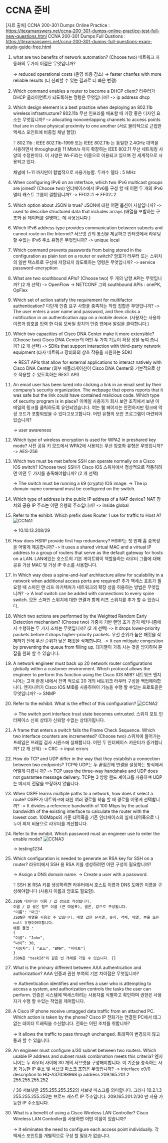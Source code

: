 # CCNA 준비

[자료 출처]
CCNA 200-301 Dumps Online Practice : https://itexamanswers.net/ccna-200-301-dumps-online-practice-test-full-new-questions.html
CCNA 200-301 Dumps Full Qustions : https://itexamanswers.net/ccna-200-301-dumps-full-questions-exam-study-guide-free.html



1. what are two benefits of network automation? (Choose two)
   네트워크 자동화의 두가지 이점은 무엇입니까?

   -> reduced operational costs (운영 비용 감소)
   -> faster chanfes with more reliable results (더 신뢰할 수 있는 결과로 더 빠은 변경)

2. Which command enables a router to become a DHCP client?
   라우터가 DHCP 클라이언트가 되도록하는 명령은 무엇입니까?
   -> ip address dhcp

3. Which design element is a best practice when deploying an 802.11b wireless infrastructure?
   802.11b 무선 인프라를 배포할 때 가장 좋은 디자인 요소는 무엇입니까?
   -> allocating nonoverlapping channels to access points that are in close physical proximity to one another
   (서로 물리적으로 근접한 액세스 포인트에 비중첩 채널 할당)

   :grey_question: 802.11b : IEEE 802.11b-1999 또는 IEEE 802.11b 는 동일한 2.4GHz 대역을 사용하면서 throughput을 11 Mbit/s 까지 확장하는 IEEE 802.11 무선 네트워킹 사양의 수정판이다. 이 사양은 Wi-Fi라는 이름으로 이용되고 있으며 전 세계적으로 사용되고 있다.

   채널에 1~11 까지만이 합법적으로 사용가능함. 두파수 델타 : 5 MHz

4. When configuring IPv6 on an interface, which two IPv6 multicast groups are joined? (Choose two)
   인터페이스에서 IPv6를 구성 할 때 어떤 두 개의 IPv6 멀티 캐스트 그룹이 결합됩니까?
   -> FF02::1
   -> FF02::2

5. Which option about JSON is true?
   JSON에 대한 어떤 옵션이 사실입니까?
   -> used to describe structured data that includes arrays (배열을 포함하는 구조화 된 데이터를 설명하는 데 사용됩니다.)

6. Which IPv6 address type provides communication between subnets and cannot route on the Internet?
   서브넷 간의 통신을 제공하고 인터넷에서 라우팅 할 수없는 IPv6 주소 유형은 무엇입니까?
   -> unique local

7. Which command prevents passwords from being stored in the configuration as plain text on a router or switch?
   암호가 라우터 또는 스위치의 일반 텍스트로 구성에 저장되지 않도록하는 명령은 무엇입니까?
   -> service password-encryption

8. What are two southbound APIs? (Choose two)
   두 개의 남향 API는 무엇입니까? (2 개 선택)
   -> OpenFlow
   -> NETCONF
   그외 southbound APIs : onePK, OpFlex

9. Which set of action satisfy the requirement for multifactor authentication?
   다단계 인증 요구 사항을 충족하는 작업 집합은 무엇입니까?
   -> The user enters a user name and password, and then clicks a notification in an authentication app on a mobile device.
   (사용자는 사용자 이름과 암호를 입력 한 다음 모바일 장치의 인증 앱에서 알림을 클릭합니다.)

10. Which two capacities of Cisco DNA Center make it more extensible? (Choose two)
    Cisco DNA Center의 어떤 두 가지 기능이 확장 성을 높여 줍니까? (2 개 선택)
    -> SDKs that support interaction with third-party network equipment
    (타사 네트워크 장비와의 상호 작용을 지원하는 SDK)

    -> REST APIs that allow for external applications to interact natively with Cisco DNA Center
    (외부 애플리케이션이 Cisco DNA Center와 기본적으로 상호 작용할 수 있도록하는 REST API)

11. An email user has been lured into clicking a link in an email sent by their company’s security organization. The webpage that opens reports that it was safe but the link could have contained malicious code. Which type of security program is in place?
    이메일 사용자가 회사 보안 조직에서 보낸 이메일의 링크를 클릭하도록 유인되었습니다. 여는 웹 페이지는 안전하지만 링크에 악성 코드가 포함되었을 수 있다고보고합니다. 어떤 유형의 보안 프로그램이 마련되어 있습니까?

    -> user awareness

12. Which type of wireless encryption is used for WPA2 in preshared key mode?
    사전 공유 키 모드에서 WPA2에 사용되는 무선 암호화 유형은 무엇입니까?
    -> AES-256

13. Which two must be met before SSH can operate normally on a Cisco IOS switch? (Choose two)
    SSH가 Cisco IOS 스위치에서 정상적으로 작동하려면 어떤 두 가지를 충족해야합니까? (2 개 선택)

    -> The switch must be running a k9 (crypto) IOS image.
    -> The ip domain-name command must be configured on the switch.

14. Which type of address is the public IP address of a NAT device?
    NAT 장치의 공용 IP 주소는 어떤 유형의 주소입니까?
    -> inside global

15. Refer to the exhibit. Which prefix does Router 1 use for traffic to Host A?
    ![CCNA1](images/ccna1.PNG)

    -> 10.10.13.208/29

16. How does HSRP provide first hop redundancy?
    HSRP는 첫 번째 홉 중복성을 어떻게 제공합니까?
    ->  It uses a shared virtual MAC and a virtual IP address to a group of routers that serve as the default gateway for hosts on a LAN.
    LAN에있는 호스트의 기본 게이트웨이 역할을하는 라우터 그룹에 대해 공유 가상 MAC 및 가상 IP 주소를 사용합니다.

17. In Which way does a spine-and-leaf architecture allow for scalability in a network when additional access ports are required?
    추가 액세스 포트가 필요할 때 스파인 앤 리프 아키텍처가 네트워크의 확장 성을 허용하는 방법은 무엇입니까?
    -> A leaf switch can be added with connections to every spine switch.
    모든 스파인 스위치에 대한 연결과 함께 리프 스위치를 추가 할 수 있습니다.

18. Which two actions are performed by the Weighted Random Early Detection mechanism? (Choose two)
    가중치 기반 랜덤 조기 감지 메커니즘에서 수행하는 두 가지 조치는 무엇입니까? (2 개 선택)
    -> It drops lower-priority packets before it drops higher-priority packets.
    우선 순위가 높은 패킷을 삭제하기 전에 우선 순위가 낮은 패킷을 삭제합니다.
    -> It can mitigate congestion by preventing the queue from filling up.
    대기열이 가득 차는 것을 방지하여 혼잡을 완화 할 수 있습니다.

19. A network engineer must back up 20 network router configurations globally within a customer environment. Which protocol allows the engineer to perform this function using the Cisco IOS MIB?
    네트워크 엔지니어는 고객 환경 내에서 전역 적으로 20 개의 네트워크 라우터 구성을 백업해야합니다. 엔지니어가 Cisco IOS MIB를 사용하여이 기능을 수행 할 수있는 프로토콜은 무엇입니까?
    -> SNMP

20. Refer to the exhibit. What is the effect of this configuration?
    ![CCNA2](images/ccna2.PNG)

    -> The switch port interface trust state becomes untrusted.
    스위치 포트 인터페이스 신뢰 상태가 신뢰할 수없는 상태가됩니다.

21. A frame that enters a switch fails the Frame Check Sequence. Which two interface counters are incremented? (Choose two)
    스위치에 들어가는 프레임은 프레임 검사 시퀀스에 실패합니다. 어떤 두 인터페이스 카운터가 증가합니까? (2 개 선택)
    -> CRC
    -> input errors

22. How do TCP and UDP differ in the way that they establish a connection between two endpoints?
    TCP와 UDP는 두 끝점간에 연결을 설정하는 방식에서 어떻게 다릅니 까?
    -> TCP uses the three-way handshake and UDP does not guarantee message delivery.
    TCP는 3 방향 핸드 셰이크를 사용하며 UDP는 메시지 전달을 보장하지 않습니다.

23. When OSPF learns multiple paths to a network, how does it select a route?
    OSPF가 네트워크에 대한 여러 경로를 학습 할 때 경로를 어떻게 선택합니까?
    -> It divides a reference bandwidth of 100 Mbps by the actual bandwidth of the existing interface to calculate the router with the lowest cost.
    100Mbps의 기준 대역폭을 기존 인터페이스의 실제 대역폭으로 나누어 최저 비용으로 라우터를 계산합니다.

24. Refer to the exhibit. Which password must an engineer use to enter the enable mode?
    ![CCNA3](images/ccna3.PNG)

    -> testing1234

25. Which configuration is needed to generate an RSA key for SSH on a router?
    라우터에서 SSH 용 RSA 키를 생성하려면 어떤 구성이 필요합니까?

    -> Assign a DNS domain name.
    -> Create a user with a password.

    :grey_question: SSH 용 RSA 키를 생성하려면 라우터에서 호스트 이름과 DNS 도메인 이름을 구성해야합니다 (사용자 이름과 암호도 필요함).

26. ```
    JSON 데이터는 이름 / 값 쌍으로 작성됩니다.
    이름 / 값 쌍은 필드 이름 (큰 따옴표), 콜론, 값으로 구성됩니다.
    "이름": "마크"
    JSON은 배열을 사용할 수 있습니다. 배열 값은 문자열, 숫자, 객체, 배열, 부울 또는 null 유형이어야합니다.
    예를 들면 :
    {
    "이름": "John",
    “나이”: 30,
    "자동차": [ "포드", "BMW", "피아트"]
    }
    JSON은 "taskId"와 같은 빈 개체를 가질 수 있습니다. {}
    ```

27. What is the primary different between AAA authentication and authorization?
    AAA 인증과 권한 부여의 기본 차이점은 무엇입니까?

    -> Authentication identifies and verifies a user who is attempting to access a system, and authorization controls the tasks the user can perform.
    인증은 시스템에 액세스하려는 사용자를 식별하고 확인하며 권한은 사용자가 수행 할 수있는 작업을 제어합니다.

28. A Cisco IP phone receive untagged data traffic from an attached PC. Which action is taken by the phone?
    Cisco IP 전화기는 연결된 PC에서 태그없는 데이터 트래픽을 수신합니다. 전화는 어떤 조치를 취합니까?

    -> It allows the traffic to pass through unchanged.
    트래픽이 변경되지 않고 통과 할 수 있습니다.

29. An engineer must configure a/30 subnet between two routers. Which usable IP address and subnet mask combination meets this criteria?
    엔지니어는 두 라우터 사이에 30 개의 서브넷을 구성해야합니다. 이 기준을 충족하는 사용 가능한 IP 주소 및 서브넷 마스크 조합은 무엇입니까?
    -> interface e0/0 description to HQ-A370:98968 ip address 209.165.201.2 255.255.255.252

    / 30 서브넷은 255.255.255.252의 서브넷 마스크를 의미합니다. 그러나 10.2.1.3 255.255.255.252는 브로드 캐스트 IP 주소입니다. 209.165.201.2/30 만 사용 가능한 IP 주소입니다.

30. What is a benefit of using a Cisco Wireless LAN Controller?
    Cisco Wireless LAN Controller를 사용하면 어떤 이점이 있습니까?

    -> It eliminates the need to configure each access point individually.
    각 액세스 포인트를 개별적으로 구성 할 필요가 없습니다.